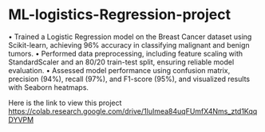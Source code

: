 # ML-logistics-Regression-project

•	Trained a Logistic Regression model on the Breast Cancer dataset using Scikit-learn, achieving 96% accuracy in classifying malignant and benign tumors.
•	Performed data preprocessing, including feature scaling with StandardScaler and an 80/20 train-test split, ensuring reliable model evaluation.
•	Assessed model performance using confusion matrix, precision (94%), recall (97%), and F1-score (95%), and visualized results with Seaborn heatmaps.

Here is the link to view this project 
https://colab.research.google.com/drive/1luImea84uqFUmfX4Nms_ztd1KqqDYVPM
